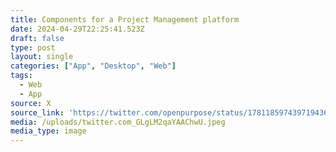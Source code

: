 ```yaml
---
title: Components for a Project Management platform
date: 2024-04-29T22:25:41.523Z
draft: false
type: post
layout: single
categories: ["App", "Desktop", "Web"]
tags:
  - Web
  - App
source: X
source_link: 'https://twitter.com/openpurpose/status/1781185974397194365'
media: /uploads/twitter.com_GLgLM2qaYAAChwU.jpeg
media_type: image
---
```


